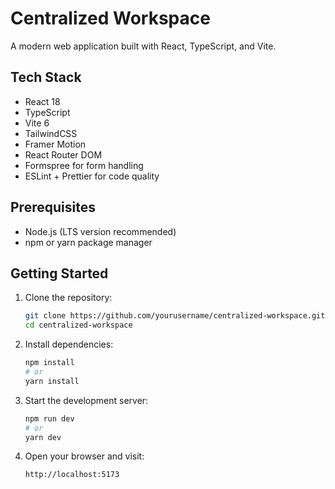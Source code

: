 # Centralized Workspace

A modern web application built with React, TypeScript, and Vite.

## Tech Stack

- React 18
- TypeScript
- Vite 6
- TailwindCSS
- Framer Motion
- React Router DOM
- Formspree for form handling
- ESLint + Prettier for code quality

## Prerequisites

- Node.js (LTS version recommended)
- npm or yarn package manager

## Getting Started

1. Clone the repository:

   ```bash
   git clone https://github.com/yourusername/centralized-workspace.git
   cd centralized-workspace
   ```

2. Install dependencies:

   ```bash
   npm install
   # or
   yarn install
   ```

3. Start the development server:

   ```bash
   npm run dev
   # or
   yarn dev
   ```

4. Open your browser and visit:

   ```
   http://localhost:5173
   ```
